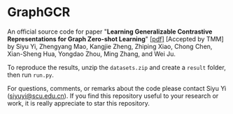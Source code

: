 # GraphGCR

An official source code for paper "**Learning Generalizable Contrastive Representations for Graph Zero-shot Learning**" [[pdf]](https://ieeexplore.ieee.org/abstract/document/11125500) [Accepted by TMM] 
by Siyu Yi, Zhengyang Mao, Kangjie Zheng, Zhiping Xiao, Chong Chen, Xian-Sheng Hua, Yongdao Zhou, Ming Zhang, and Wei Ju.

To reproduce the results, unzip the `datasets.zip` and create a `result` folder, then run `run.py`.

For questions, comments, or remarks about the code please contact Siyu Yi (siyuyi@scu.edu.cn). If you find this repository useful to your research or work, it is really appreciate to star this repository.
